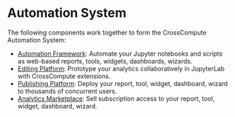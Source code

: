 # Automation System

The following components work together to form the CrossCompute Automation System:

- [Automation Framework](automation-framework): Automate your Jupyter notebooks and scripts as web-based reports, tools, widgets, dashboards, wizards.
- [Editing Platform](editing-platform): Prototype your analytics collaboratively in JupyterLab with CrossCompute extensions.
- [Publishing Platform](publishing-platform): Deploy your report, tool, widget, dashboard, wizard to thousands of concurrent users.
- [Analytics Marketplace](analytics-marketplace): Sell subscription access to your report, tool, widget, dashboard, wizard.

